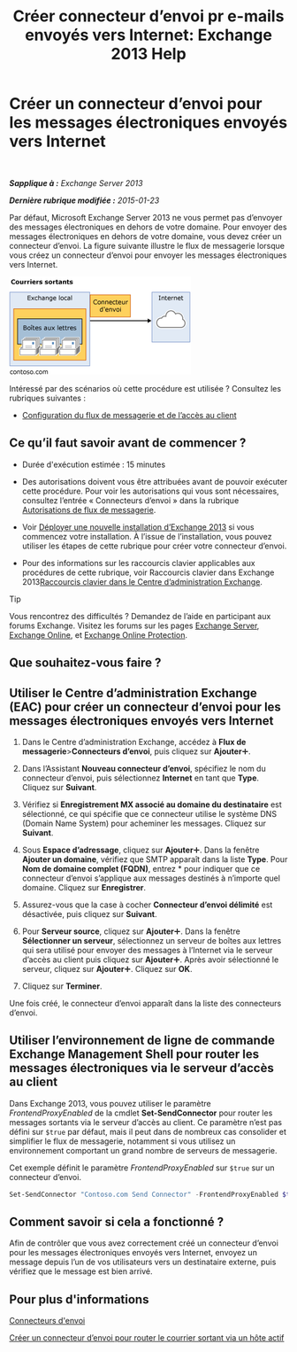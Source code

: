 ﻿---
title: 'Créer connecteur d’envoi pr e-mails envoyés vers Internet: Exchange 2013 Help'
TOCTitle: Créer un connecteur d’envoi pour les messages électroniques envoyés vers Internet
ms:assetid: 6deaefa8-1152-40d9-b1ba-9c19bdf8a928
ms:mtpsurl: https://technet.microsoft.com/fr-fr/library/JJ657457(v=EXCHG.150)
ms:contentKeyID: 50478399
ms.date: 04/24/2018
mtps_version: v=EXCHG.150
ms.translationtype: HT
---

# Créer un connecteur d’envoi pour les messages électroniques envoyés vers Internet

 

_**Sapplique à :** Exchange Server 2013_

_**Dernière rubrique modifiée :** 2015-01-23_

Par défaut, Microsoft Exchange Server 2013 ne vous permet pas d’envoyer des messages électroniques en dehors de votre domaine. Pour envoyer des messages électroniques en dehors de votre domaine, vous devez créer un connecteur d’envoi. La figure suivante illustre le flux de messagerie lorsque vous créez un connecteur d’envoi pour envoyer les messages électroniques vers Internet.

![connector\_send\_onprem\_internet](images/JJ657457.e8963e4f-7dce-461f-bbcf-660278cefa35(EXCHG.150).gif "connector_send_onprem_internet")

Intéressé par des scénarios où cette procédure est utilisée ? Consultez les rubriques suivantes :

  - [Configuration du flux de messagerie et de l’accès au client](configure-mail-flow-and-client-access-exchange-2013-help.md)

## Ce qu’il faut savoir avant de commencer ?

  - Durée d'exécution estimée : 15 minutes

  - Des autorisations doivent vous être attribuées avant de pouvoir exécuter cette procédure. Pour voir les autorisations qui vous sont nécessaires, consultez l’entrée « Connecteurs d’envoi » dans la rubrique [Autorisations de flux de messagerie](mail-flow-permissions-exchange-2013-help.md).

  - Voir [Déployer une nouvelle installation d’Exchange 2013](deploy-a-new-installation-of-exchange-2013-exchange-2013-help.md) si vous commencez votre installation. À l’issue de l’installation, vous pouvez utiliser les étapes de cette rubrique pour créer votre connecteur d’envoi.

  - Pour des informations sur les raccourcis clavier applicables aux procédures de cette rubrique, voir Raccourcis clavier dans Exchange 2013[Raccourcis clavier dans le Centre d’administration Exchange](keyboard-shortcuts-in-the-exchange-admin-center-exchange-online-protection-help.md).

> [!TIP]
> Vous rencontrez des difficultés ? Demandez de l’aide en participant aux forums Exchange. Visitez les forums sur les pages <a href="https://go.microsoft.com/fwlink/p/?linkid=60612">Exchange Server</a>, <a href="https://go.microsoft.com/fwlink/p/?linkid=267542">Exchange Online</a>, et <a href="https://go.microsoft.com/fwlink/p/?linkid=285351">Exchange Online Protection</a>.


## Que souhaitez-vous faire ?

## Utiliser le Centre d’administration Exchange (EAC) pour créer un connecteur d’envoi pour les messages électroniques envoyés vers Internet

1.  Dans le Centre d’administration Exchange, accédez à **Flux de messagerie**\>**Connecteurs d’envoi**, puis cliquez sur **Ajouter**![Icône Ajouter](images/JJ218640.c1e75329-d6d7-4073-a27d-498590bbb558(EXCHG.150).gif "Icône Ajouter").

2.  Dans l’Assistant **Nouveau connecteur d’envoi**, spécifiez le nom du connecteur d’envoi, puis sélectionnez **Internet** en tant que **Type**. Cliquez sur **Suivant**.

3.  Vérifiez si **Enregistrement MX associé au domaine du destinataire** est sélectionné, ce qui spécifie que ce connecteur utilise le système DNS (Domain Name System) pour acheminer les messages. Cliquez sur **Suivant**.

4.  Sous **Espace d’adressage**, cliquez sur **Ajouter**![Icône Ajouter](images/JJ218640.c1e75329-d6d7-4073-a27d-498590bbb558(EXCHG.150).gif "Icône Ajouter"). Dans la fenêtre **Ajouter un domaine**, vérifiez que SMTP apparaît dans la liste **Type**. Pour **Nom de domaine complet (FQDN)**, entrez \* pour indiquer que ce connecteur d’envoi s’applique aux messages destinés à n’importe quel domaine. Cliquez sur **Enregistrer**.

5.  Assurez-vous que la case à cocher **Connecteur d’envoi délimité** est désactivée, puis cliquez sur **Suivant**.

6.  Pour **Serveur source**, cliquez sur **Ajouter**![Icône Ajouter](images/JJ218640.c1e75329-d6d7-4073-a27d-498590bbb558(EXCHG.150).gif "Icône Ajouter"). Dans la fenêtre **Sélectionner un serveur**, sélectionnez un serveur de boîtes aux lettres qui sera utilisé pour envoyer des messages à l’Internet via le serveur d’accès au client puis cliquez sur **Ajouter**![Icône Ajouter](images/JJ218640.c1e75329-d6d7-4073-a27d-498590bbb558(EXCHG.150).gif "Icône Ajouter"). Après avoir sélectionné le serveur, cliquez sur **Ajouter**![Icône Ajouter](images/JJ218640.c1e75329-d6d7-4073-a27d-498590bbb558(EXCHG.150).gif "Icône Ajouter"). Cliquez sur **OK**.

7.  Cliquez sur **Terminer**.

Une fois créé, le connecteur d’envoi apparaît dans la liste des connecteurs d’envoi.

## Utiliser l’environnement de ligne de commande Exchange Management Shell pour router les messages électroniques via le serveur d’accès au client

Dans Exchange 2013, vous pouvez utiliser le paramètre *FrontendProxyEnabled* de la cmdlet **Set-SendConnector** pour router les messages sortants via le serveur d’accès au client. Ce paramètre n’est pas défini sur `$true` par défaut, mais il peut dans de nombreux cas consolider et simplifier le flux de messagerie, notamment si vous utilisez un environnement comportant un grand nombre de serveurs de messagerie.

Cet exemple définit le paramètre *FrontendProxyEnabled* sur `$true` sur un connecteur d’envoi.

```powershell
Set-SendConnector "Contoso.com Send Connector" -FrontendProxyEnabled $true
```

## Comment savoir si cela a fonctionné ?

Afin de contrôler que vous avez correctement créé un connecteur d’envoi pour les messages électroniques envoyés vers Internet, envoyez un message depuis l’un de vos utilisateurs vers un destinataire externe, puis vérifiez que le message est bien arrivé.

## Pour plus d'informations

[Connecteurs d'envoi](send-connectors-exchange-2013-help.md)

[Créer un connecteur d’envoi pour router le courrier sortant via un hôte actif](create-a-send-connector-to-route-outbound-email-through-a-smart-host-exchange-2013-help.md)

